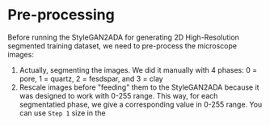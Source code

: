 # Pre-processing  

Before running the StyleGAN2ADA for generating 2D High-Resolution segmented training dataset, we need to pre-process the microscope images:  

1. Actually, segmenting the images. We did it manually with 4 phases: 0 = pore, 1 = quartz, 2 = fesdspar, and 3 = clay
2. Rescale images before "feeding" them to the StyleGAN2ADA because it was designed to work with 0-255 range. This way, for each segmentatied phase, we give a corresponding value in 0-255 range. You can use ```Step 1``` size in the 
